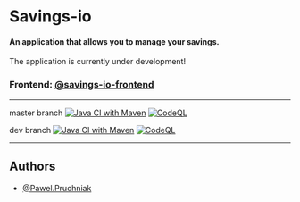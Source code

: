 # Savings-io

#### An application that allows you to manage your savings.

The application is currently under development!

### Frontend: [@savings-io-frontend](https://github.com/PawelPruchniak/savings-io-frontend)

---
master branch
[![Java CI with Maven](https://github.com/PawelPruchniak/savings-io/actions/workflows/ci.yml/badge.svg?branch=master)](https://github.com/PawelPruchniak/savings-io/actions/workflows/ci.yml)
[![CodeQL](https://github.com/PawelPruchniak/savings-io/actions/workflows/codeql-analysis.yml/badge.svg?branch=master)](https://github.com/PawelPruchniak/savings-io/actions/workflows/codeql-analysis.yml)

dev branch
[![Java CI with Maven](https://github.com/PawelPruchniak/savings-io/actions/workflows/ci.yml/badge.svg?branch=dev)](https://github.com/PawelPruchniak/savings-io/actions/workflows/ci.yml)
[![CodeQL](https://github.com/PawelPruchniak/savings-io/actions/workflows/codeql-analysis.yml/badge.svg?branch=dev)](https://github.com/PawelPruchniak/savings-io/actions/workflows/codeql-analysis.yml)

---

## Authors

- [@Pawel.Pruchniak](https://github.com/PawelPruchniak)
